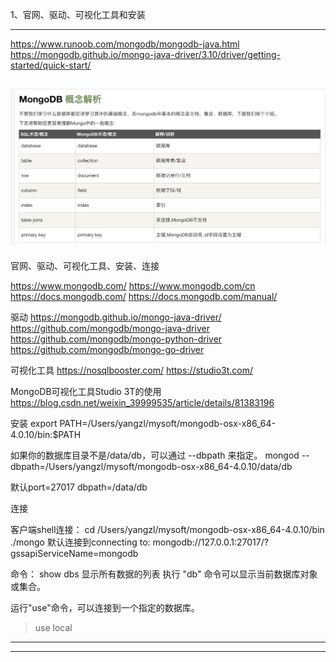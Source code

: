 1、官网、驱动、可视化工具和安装



---------------------------------------------------------------------------------------------------------------------
https://www.runoob.com/mongodb/mongodb-java.html
https://mongodb.github.io/mongo-java-driver/3.10/driver/getting-started/quick-start/

![mongodb概念说明](./images/mongodb-concept.png "ReferencePicture")
---------------------------------------------------------------------------------------------------------------------
官网、驱动、可视化工具、安装、连接

https://www.mongodb.com/
https://www.mongodb.com/cn
https://docs.mongodb.com/
https://docs.mongodb.com/manual/

驱动
https://mongodb.github.io/mongo-java-driver/
https://github.com/mongodb/mongo-java-driver
https://github.com/mongodb/mongo-python-driver
https://github.com/mongodb/mongo-go-driver

可视化工具
https://nosqlbooster.com/
https://studio3t.com/

MongoDB可视化工具Studio 3T的使用
https://blog.csdn.net/weixin_39999535/article/details/81383196


安装
export PATH=/Users/yangzl/mysoft/mongodb-osx-x86_64-4.0.10/bin:$PATH

如果你的数据库目录不是/data/db，可以通过 --dbpath 来指定。
mongod --dbpath=/Users/yangzl/mysoft/mongodb-osx-x86_64-4.0.10/data/db

默认port=27017 dbpath=/data/db



连接

客户端shell连接：
cd /Users/yangzl/mysoft/mongodb-osx-x86_64-4.0.10/bin
./mongo
默认连接到connecting to: mongodb://127.0.0.1:27017/?gssapiServiceName=mongodb



命令：
show dbs 显示所有数据的列表
执行 "db" 命令可以显示当前数据库对象或集合。

运行"use"命令，可以连接到一个指定的数据库。
> use local



---------------------------------------------------------------------------------------------------------------------









---------------------------------------------------------------------------------------------------------------------




